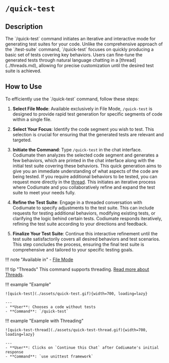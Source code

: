 # `/quick-test`

<h2>Description</h2>
The `/quick-test` command initiates an iterative and interactive mode for generating test suites for your code. Unlike the comprehensive approach of the `/test-suite` command, `/quick-test` focuses on quickly producing a basic set of tests covering key behaviors. Users can fine-tune the generated tests through natural language chatting in a [thread](../threads.md), allowing for precise customization until the desired test suite is achieved.

<h2>How to Use</h2>
To efficiently use the `/quick-test` command, follow these steps:

1. **Select File Mode**: Available exclusively in File Mode, `/quick-test` is designed to provide rapid test generation for specific segments of code within a single file.

2. **Select Your Focus**: Identify the code segment you wish to test. This selection is crucial for ensuring that the generated tests are relevant and targeted.

3. **Initiate the Command**: Type `/quick-test` in the chat interface. Codiumate then analyzes the selected code segment and generates a few behaviors, which are printed in the chat interface along with the initial test suite covering these behaviors. This quick generation aims to give you an immediate understanding of what aspects of the code are being tested. If you require additional behaviors to be tested, you can request more directly in the [thread](../threads.md). This initiates an iterative process where Codiumate and you collaboratively refine and expand the test suite to meet your needs fully.

4. **Refine the Test Suite**: Engage in a threaded conversation with Codiumate to specify adjustments to the test suite. This can include requests for testing additional behaviors, modifying existing tests, or clarifying the logic behind certain tests. Codiumate responds iteratively, refining the test suite according to your directions and feedback.

5. **Finalize Your Test Suite**: Continue this interactive refinement until the test suite satisfactorily covers all desired behaviors and test scenarios. This step concludes the process, ensuring the final test suite is comprehensive and tailored to your specific testing goals.


!!! note "Available in"
    - [File Mode](../modes/file-mode.md)

!!! tip "Threads"
    This command supports threading. [Read more about Threads](../threads.md).

!!! example "Example"

    ![quick-test](./assets/quick-test.gif){width=700, loading=lazy}

    ---
    - **User**: Chooses a code without tests
    - **Command**: `/quick-test`
    
        

!!! example "Example with Threading"

    ![quick-test-thread](./assets/quick-test-thread.gif){width=700, loading=lazy}

    ---
    - **User**: Clicks on `Continue this Chat` after Codiumate's initial response
    - **Command**: `use unittest framework`
    
        